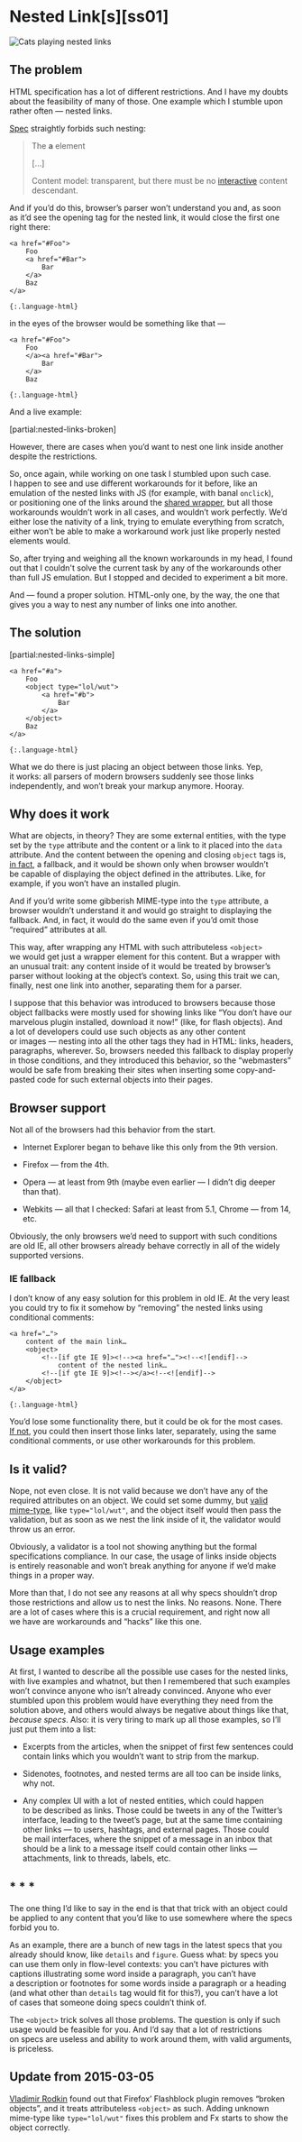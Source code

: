 # Nested Link[s][ss01]

![Cats playing nested links](nested-links.jpg "{:width='640' height='480'}")


## The problem

HTML specification has a lot of different restrictions. And I have my doubts about the feasibility of many of those. One example which I stumble upon rather often — nested links.

[Spec](http://www.w3.org/TR/html5/text-level-semantics.html#the-a-element) straightly forbids such nesting:

> The **a** element
>
> […]
>
> Content model: transparent, but there must be no [interactive](http://www.w3.org/TR/html5/dom.html#interactive-content-0) content descendant.

And if you’d do this, browser’s parser won’t understand you and, as soon as it’d see the opening tag for the nested link, it would close the first one right there:

    <a href="#Foo">
        Foo
        <a href="#Bar">
            Bar
        </a>
        Baz
    </a>

    {:.language-html}

in the eyes of the browser would be something like that —

    <a href="#Foo">
        Foo
        </a><a href="#Bar">
            Bar
        </a>
        Baz

    {:.language-html}

And a live example:

[partial:nested-links-broken]

However, there are cases when you’d want to nest one link inside another despite the restrictions.

So, once again, while working on one task I stumbled upon such case. I happen to see and use different workarounds for it before, like an emulation of the nested links with JS (for example, with banal `onclick`), or positioning one of the links around the [shared wrapper](*shared-wrapper "Look at [such solution](http://jsfiddle.net/csswizardry/rxsna/) by Harry Roberts"), but all those workarounds wouldn’t work in all cases, and wouldn’t work perfectly. We’d either lose the nativity of a link, trying to emulate everything from scratch, either won’t be able to make a workaround work just like properly nested elements would.

So, after trying and weighing all the known workarounds in my head, I found out that I couldn't solve the current task by any of the workarounds other than full JS emulation. But I stopped and decided to experiment a bit more.

And — found a proper solution. HTML-only one, by the way, the one that gives you a way to nest any number of links one into another.


## The solution

[partial:nested-links-simple]

    <a href="#a">
        Foo
        <object type="lol/wut">
            <a href="#b">
                Bar
            </a>
        </object>
        Baz
    </a>

    {:.language-html}

What we do there is just placing an object between those links. Yep, it works: all parsers of modern browsers suddenly see those links independently, and won’t break your markup anymore. Hooray.

## Why does it work

What are objects, in theory? They are some external entities, with the type set by the `type` attribute and the content or a link to it placed into the `data` attribute. And the content between the opening and closing `object` tags is, [in fact](*update "Actually, see the [Update](#update-from-2015-03-05)"), a fallback, and it would be shown only when browser wouldn’t be capable of displaying the object defined in the attributes. Like, for example, if you won’t have an installed plugin.

And if you’d write some gibberish MIME-type into the `type` attribute, a browser wouldn’t understand it and would go straight to displaying the fallback. And, in fact, it would do the same even if you’d omit those “required” attributes at all.

This way, after wrapping any HTML with such attributeless `<object>` we would get just a wrapper element for this content. But a wrapper with an unusual trait: any content inside of it would be treated by browser’s parser without looking at the object’s context. So, using this trait we can, finally, nest one link into another, separating them for a parser.

I suppose that this behavior was introduced to browsers because those object fallbacks were mostly used for showing links like “You don’t have our marvelous plugin installed, download it now!” (like, for flash objects). And a lot of developers could use such objects as any other content or images — nesting into all the other tags they had in HTML: links, headers, paragraphs, wherever. So, browsers needed this fallback to display properly in those conditions, and they introduced this behavior, so the “webmasters” would be safe from breaking their sites when inserting some copy-and-pasted code for such external objects into their pages.

## Browser support

Not all of the browsers had this behavior from the start.

- Internet Explorer began to behave like this only from the 9th version.

- Firefox — from the 4th.

- Opera — at least from 9th (maybe even earlier — I didn’t dig deeper than that).

- Webkits — all that I checked: Safari at least from 5.1, Chrome — from 14, etc.

Obviously, the only browsers we’d need to support with such conditions are old IE, all other browsers already behave correctly in all of the widely supported versions.


### IE fallback

I don’t know of any easy solution for this problem in old IE. At the very least you could try to fix it somehow by “removing” the nested links using conditional comments:

    <a href="…">
        content of the main link…
        <object>
            <!--[if gte IE 9]><!--><a href="…"><!--<![endif]-->
                content of the nested link…
            <!--[if gte IE 9]><!--></a><!--<![endif]-->
        </object>
    </a>

    {:.language-html}

You’d lose some functionality there, but it could be ok for the most cases. [If not](*try-expressions "Curious ones could think about if it is possible to make a fallback using expressions"), you could then insert those links later, separately, using the same conditional comments, or use other workarounds for this problem.

## Is it valid?

Nope, not even close. It is not valid because we don’t have any of the required attributes on an object. We could set some dummy, but [valid mime-type](http://www.w3.org/TR/html5/infrastructure.html#valid-mime-type), like `type="lol/wut"`, and the object itself would then pass the validation, but as soon as we nest the link inside of it, the validator would throw us an error.

Obviously, a validator is a tool not showing anything but the formal specifications compliance. In our case, the usage of links inside objects is entirely reasonable and won’t break anything for anyone if we’d make things in a proper way.

More than that, I do not see any reasons at all why specs shouldn’t drop those restrictions and allow us to nest the links. No reasons. None. There are a lot of cases where this is a crucial requirement, and right now all we have are workarounds and “hacks” like this one.


## Usage examples

At first, I wanted to describe all the possible use cases for the nested links, with live examples and whatnot, but then I remembered that such examples won’t convince anyone who isn’t already convinced. Anyone who ever stumbled upon this problem would have everything they need from the solution above, and others would always be negative about things like that, _because specs_. Also: it is very tiring to mark up all those examples, so I’ll just put them into a list:

- Excerpts from the articles, when the snippet of first few sentences could contain links which you wouldn’t want to strip from the markup.

- Sidenotes, footnotes, and nested terms are all too can be inside links, why not.

- Any complex UI with a lot of nested entities, which could happen to be described as links. Those could be tweets in any of the Twitter’s interface, leading to the tweet’s page, but at the same time containing other links — to users, hashtags, and external pages. Those could be mail interfaces, where the snippet of a message in an inbox that should be a link to a message itself could contain other links — attachments, link to threads, labels, etc.

## * * *

The one thing I’d like to say in the end is that that trick with an object could be applied to any content that you’d like to use somewhere where the specs forbid you to.

As an example, there are a bunch of new tags in the latest specs that you already should know, like `details` and `figure`. Guess what: by specs you can use them only in flow-level contexts: you can’t have pictures with captions illustrating some word inside a paragraph, you can’t have a description or footnotes for some words inside a paragraph or a heading (and what other than `details` tag would fit for this?), you can’t have a lot of cases that someone doing specs couldn’t think of.

The `<object>` trick solves all those problems. The question is only if such usage would be feasible for you. And I’d say that a lot of restrictions on specs are useless and ability to work around them, with valid arguments, is priceless.

## Update from 2015-03-05

[Vladimir Rodkin](https://github.com/VovanR) found out that Firefox’ Flashblock plugin removes “broken objects”, and it treats attributeless `<object>` as such. Adding unknown mime-type like `type="lol/wut"` fixes this problem and Fx starts to show the object correctly.
